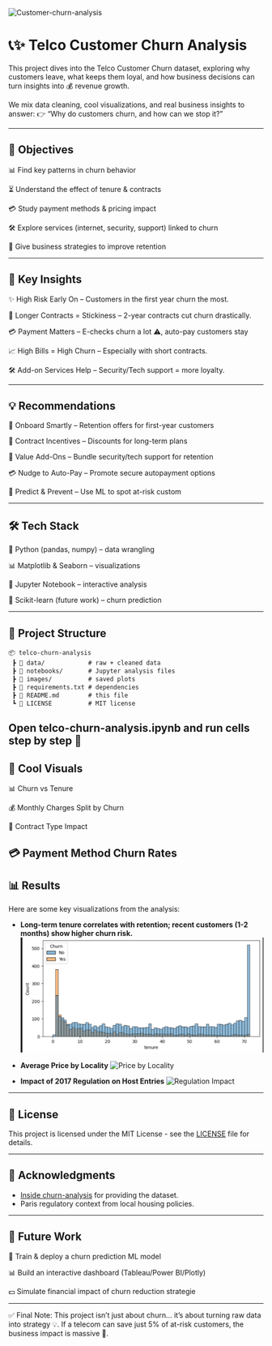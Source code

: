 ![Customer-churn-analysis](https://cdn.getmidnight.com/0c4c04acf192e7bfe1c2225a45815ad6/2023/04/churn-analysis-resources.jpg)

# 📞✨ Telco Customer Churn Analysis

This project dives into the Telco Customer Churn dataset, exploring why customers leave, what keeps them loyal, and how business decisions can turn insights into 💰 revenue growth.

We mix data cleaning, cool visualizations, and real business insights to answer:
👉 “Why do customers churn, and how can we stop it?”

---

## 🎯 Objectives

📊 Find key patterns in churn behavior

⏳ Understand the effect of tenure & contracts

💳 Study payment methods & pricing impact

🛠️ Explore services (internet, security, support) linked to churn

🚀 Give business strategies to improve retention

---

## 🔑 Key Insights

✨ High Risk Early On – Customers in the first year churn the most.

📅 Longer Contracts = Stickiness – 2-year contracts cut churn drastically.

💳 Payment Matters – E-checks churn a lot ⚠️, auto-pay customers stay

📈 High Bills = High Churn – Especially with short contracts.

🛠️ Add-on Services Help – Security/Tech support = more loyalty.

---

## 💡 Recommendations

🤝 Onboard Smartly – Retention offers for first-year customers

🎁 Contract Incentives – Discounts for long-term plans

🔐 Value Add-Ons – Bundle security/tech support for retention

💳 Nudge to Auto-Pay – Promote secure autopayment options

🤖 Predict & Prevent – Use ML to spot at-risk custom

---

## 🛠️ Tech Stack

🐍 Python (pandas, numpy) – data wrangling

📊 Matplotlib & Seaborn – visualizations

📓 Jupyter Notebook – interactive analysis

🤖 Scikit-learn (future work) – churn prediction



---

## 📂 Project Structure

```
📦 telco-churn-analysis
 ┣ 📂 data/            # raw + cleaned data
 ┣ 📂 notebooks/       # Jupyter analysis files
 ┣ 📂 images/          # saved plots
 ┣ 📜 requirements.txt # dependencies
 ┣ 📜 README.md        # this file
 ┗ 📜 LICENSE          # MIT license

```
Open telco-churn-analysis.ipynb and run cells step by step 🚀
---

## 📸 Cool Visuals

📊 Churn vs Tenure

💰 Monthly Charges Split by Churn

📃 Contract Type Impact

💳 Payment Method Churn Rates
---

## 📊 Results

Here are some key visualizations from the analysis:

* **Long-term tenure correlates with retention; recent customers (1-2 months) show higher churn risk.**
  ![](https://github.com/Akshay240624/telco-customer-churn-analysis/blob/main/images/Screenshot%202025-10-01%20160552.png)

* **Average Price by Locality**
  ![Price by Locality](images/price_locality.png)

* **Impact of 2017 Regulation on Host Entries**
  ![Regulation Impact](images/regulation_impact.png)

---

## 📜 License

This project is licensed under the MIT License - see the [LICENSE](LICENSE) file for details.

---

## 🙌 Acknowledgments

* [Inside churn-analysis](https://www.kaggle.com/datasets/palashfendarkar/wa-fnusec-telcocustomerchurn) for providing the dataset.
* Paris regulatory context from local housing policies.

---

## 🚀 Future Work

🤖 Train & deploy a churn prediction ML model

📊 Build an interactive dashboard (Tableau/Power BI/Plotly)

💵 Simulate financial impact of churn reduction strategie

---

✅ Final Note:
This project isn’t just about churn… it’s about turning raw data into strategy 💡.
If a telecom can save just 5% of at-risk customers, the business impact is massive 🚀.
